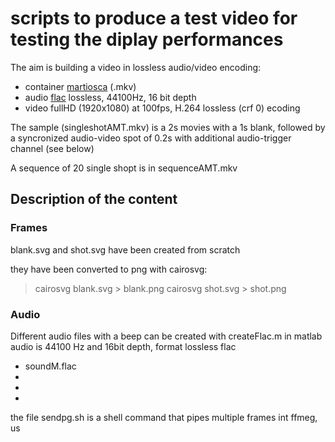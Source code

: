 # scripts to produce a test video for testing the diplay performances

The aim is building a video in lossless audio/video encoding:
- container [martiosca](https://www.matroska.org/index.html) (.mkv)
- audio [flac](https://xiph.org/flac/) lossless, 44100Hz, 16 bit depth
- video fullHD (1920x1080) at 100fps, H.264 lossless (crf 0) ecoding

The  sample (singleshotAMT.mkv) is a 2s movies with a 1s blank, followed by a syncronized
audio-video spot of 0.2s with additional audio-trigger channel (see below)

A sequence of 20 single shopt is in sequenceAMT.mkv

## Description of the content

### Frames 
blank.svg and shot.svg have been created from scratch

they have been converted to png with cairosvg:

> cairosvg blank.svg  > blank.png
> cairosvg shot.svg  > shot.png

### Audio

Different audio files with a beep can be created with createFlac.m in matlab
audio is 44100 Hz and 16bit depth, format lossless flac

- soundM.flac
-
-
-

the file sendpg.sh is a shell command that pipes multiple frames int ffmeg, us
